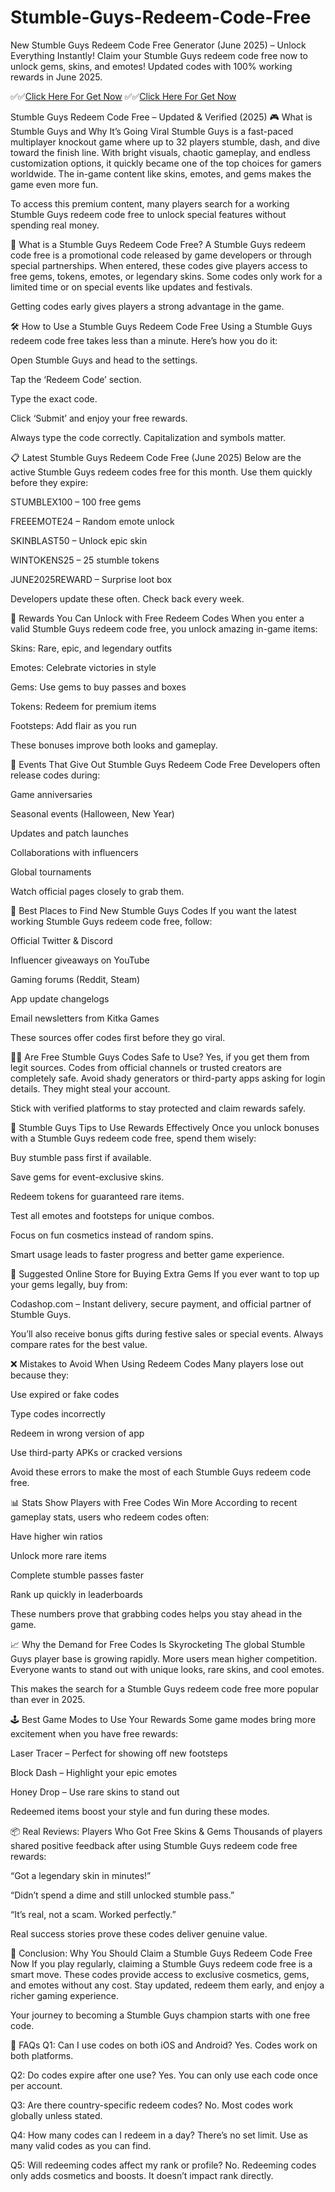 # Stumble-Guys-Redeem-Code-Free

New Stumble Guys Redeem Code Free Generator (June 2025) – Unlock Everything Instantly!
Claim your Stumble Guys redeem code free now to unlock gems, skins, and emotes! Updated codes with 100% working rewards in June 2025.


✅✅[Click Here For Get Now](https://telegra.ph/Your-Link-Is-Ready-06-05-8)
✅✅[Click Here For Get Now](https://telegra.ph/Your-Link-Is-Ready-06-05-8)




 Stumble Guys Redeem Code Free – Updated & Verified (2025)
🎮 What is Stumble Guys and Why It’s Going Viral
Stumble Guys is a fast-paced multiplayer knockout game where up to 32 players stumble, dash, and dive toward the finish line. With bright visuals, chaotic gameplay, and endless customization options, it quickly became one of the top choices for gamers worldwide. The in-game content like skins, emotes, and gems makes the game even more fun.

To access this premium content, many players search for a working Stumble Guys redeem code free to unlock special features without spending real money.

🔑 What is a Stumble Guys Redeem Code Free?
A Stumble Guys redeem code free is a promotional code released by game developers or through special partnerships. When entered, these codes give players access to free gems, tokens, emotes, or legendary skins. Some codes only work for a limited time or on special events like updates and festivals.

Getting codes early gives players a strong advantage in the game.

🛠️ How to Use a Stumble Guys Redeem Code Free
Using a Stumble Guys redeem code free takes less than a minute. Here’s how you do it:

Open Stumble Guys and head to the settings.

Tap the ‘Redeem Code’ section.

Type the exact code.

Click ‘Submit’ and enjoy your free rewards.

Always type the code correctly. Capitalization and symbols matter.

📋 Latest Stumble Guys Redeem Code Free (June 2025)
Below are the active Stumble Guys redeem codes free for this month. Use them quickly before they expire:

STUMBLEX100 – 100 free gems

FREEEMOTE24 – Random emote unlock

SKINBLAST50 – Unlock epic skin

WINTOKENS25 – 25 stumble tokens

JUNE2025REWARD – Surprise loot box

Developers update these often. Check back every week.

🎁 Rewards You Can Unlock with Free Redeem Codes
When you enter a valid Stumble Guys redeem code free, you unlock amazing in-game items:

Skins: Rare, epic, and legendary outfits

Emotes: Celebrate victories in style

Gems: Use gems to buy passes and boxes

Tokens: Redeem for premium items

Footsteps: Add flair as you run

These bonuses improve both looks and gameplay.

📆 Events That Give Out Stumble Guys Redeem Code Free
Developers often release codes during:

Game anniversaries

Seasonal events (Halloween, New Year)

Updates and patch launches

Collaborations with influencers

Global tournaments

Watch official pages closely to grab them.

📲 Best Places to Find New Stumble Guys Codes
If you want the latest working Stumble Guys redeem code free, follow:

Official Twitter & Discord

Influencer giveaways on YouTube

Gaming forums (Reddit, Steam)

App update changelogs

Email newsletters from Kitka Games

These sources offer codes first before they go viral.

👨‍💻 Are Free Stumble Guys Codes Safe to Use?
Yes, if you get them from legit sources. Codes from official channels or trusted creators are completely safe. Avoid shady generators or third-party apps asking for login details. They might steal your account.

Stick with verified platforms to stay protected and claim rewards safely.

🧠 Stumble Guys Tips to Use Rewards Effectively
Once you unlock bonuses with a Stumble Guys redeem code free, spend them wisely:

Buy stumble pass first if available.

Save gems for event-exclusive skins.

Redeem tokens for guaranteed rare items.

Test all emotes and footsteps for unique combos.

Focus on fun cosmetics instead of random spins.

Smart usage leads to faster progress and better game experience.

💸 Suggested Online Store for Buying Extra Gems
If you ever want to top up your gems legally, buy from:

Codashop.com – Instant delivery, secure payment, and official partner of Stumble Guys.

You’ll also receive bonus gifts during festive sales or special events. Always compare rates for the best value.

❌ Mistakes to Avoid When Using Redeem Codes
Many players lose out because they:

Use expired or fake codes

Type codes incorrectly

Redeem in wrong version of app

Use third-party APKs or cracked versions

Avoid these errors to make the most of each Stumble Guys redeem code free.

📊 Stats Show Players with Free Codes Win More
According to recent gameplay stats, users who redeem codes often:

Have higher win ratios

Unlock more rare items

Complete stumble passes faster

Rank up quickly in leaderboards

These numbers prove that grabbing codes helps you stay ahead in the game.

📈 Why the Demand for Free Codes Is Skyrocketing
The global Stumble Guys player base is growing rapidly. More users mean higher competition. Everyone wants to stand out with unique looks, rare skins, and cool emotes.

This makes the search for a Stumble Guys redeem code free more popular than ever in 2025.

🕹️ Best Game Modes to Use Your Rewards
Some game modes bring more excitement when you have free rewards:

Laser Tracer – Perfect for showing off new footsteps

Block Dash – Highlight your epic emotes

Honey Drop – Use rare skins to stand out

Redeemed items boost your style and fun during these modes.

📦 Real Reviews: Players Who Got Free Skins & Gems
Thousands of players shared positive feedback after using Stumble Guys redeem code free rewards:

“Got a legendary skin in minutes!”

“Didn’t spend a dime and still unlocked stumble pass.”

“It’s real, not a scam. Worked perfectly.”

Real success stories prove these codes deliver genuine value.

📣 Conclusion: Why You Should Claim a Stumble Guys Redeem Code Free Now
If you play regularly, claiming a Stumble Guys redeem code free is a smart move. These codes provide access to exclusive cosmetics, gems, and emotes without any cost. Stay updated, redeem them early, and enjoy a richer gaming experience.

Your journey to becoming a Stumble Guys champion starts with one free code.

🧾 FAQs
Q1: Can I use codes on both iOS and Android?
Yes. Codes work on both platforms.

Q2: Do codes expire after one use?
Yes. You can only use each code once per account.

Q3: Are there country-specific redeem codes?
No. Most codes work globally unless stated.

Q4: How many codes can I redeem in a day?
There’s no set limit. Use as many valid codes as you can find.

Q5: Will redeeming codes affect my rank or profile?
No. Redeeming codes only adds cosmetics and boosts. It doesn’t impact rank directly.

